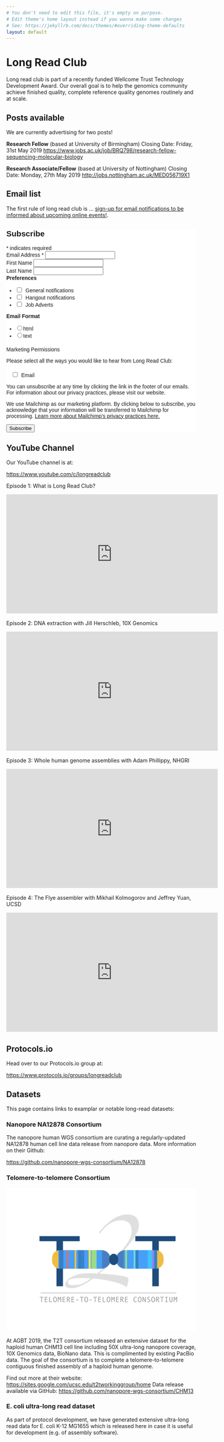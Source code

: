 ```yaml
---
# You don't need to edit this file, it's empty on purpose.
# Edit theme's home layout instead if you wanna make some changes
# See: https://jekyllrb.com/docs/themes/#overriding-theme-defaults
layout: default
---
```


# Long Read Club

Long read club is part of a recently funded Wellcome Trust Technology Development Award. Our overall goal is to help the genomics community achieve finished quality, complete reference quality genomes routinely and at scale.

## Posts available

We are currently advertising for two posts!

**Research Fellow** (based at University of Birmingham)
Closing Date: Friday, 31st May 2019
<https://www.jobs.ac.uk/job/BRQ798/research-fellow-sequencing-molecular-biology>

**Research Associate/Fellow** (based at University of Nottingham)
Closing Date: Monday, 27th May 2019
<http://jobs.nottingham.ac.uk/MED056719X1>

## Email list

The first rule of long read club is ... <a href="http://eepurl.com/go5sFf">sign-up for email notifications to be informed about upcoming online events!</a>. 

<!-- Begin Mailchimp Signup Form -->
<link href="//cdn-images.mailchimp.com/embedcode/classic-10_7.css" rel="stylesheet" type="text/css">
<style type="text/css">
	#mc_embed_signup{background:#fff; clear:left; font:14px Helvetica,Arial,sans-serif; }
	/* Add your own Mailchimp form style overrides in your site stylesheet or in this style block.
	   We recommend moving this block and the preceding CSS link to the HEAD of your HTML file. */
</style>
<style type="text/css">
	#mc-embedded-subscribe-form input[type=checkbox]{display: inline; width: auto;margin-right: 10px;}
	#mergeRow-gdpr {margin-top: 20px;}
	#mergeRow-gdpr fieldset label {font-weight: normal;}
	#mc-embedded-subscribe-form .mc_fieldset{border:none;min-height: 0px;padding-bottom:0px;}
</style>
<div id="mc_embed_signup">
<form action="https://bham.us20.list-manage.com/subscribe/post?u=4ae68d1d9a5b44fdc7580a367&amp;id=4fac82bdc8" method="post" id="mc-embedded-subscribe-form" name="mc-embedded-subscribe-form" class="validate" target="_blank" novalidate>
    <div id="mc_embed_signup_scroll">
	<h2>Subscribe</h2>
<div class="indicates-required"><span class="asterisk">*</span> indicates required</div>
<div class="mc-field-group">
	<label for="mce-EMAIL">Email Address  <span class="asterisk">*</span>
</label>
	<input type="email" value="" name="EMAIL" class="required email" id="mce-EMAIL">
</div>
<div class="mc-field-group">
	<label for="mce-FNAME">First Name </label>
	<input type="text" value="" name="FNAME" class="" id="mce-FNAME">
</div>
<div class="mc-field-group">
	<label for="mce-LNAME">Last Name </label>
	<input type="text" value="" name="LNAME" class="" id="mce-LNAME">
</div>
<div class="mc-field-group input-group">
    <strong>Preferences </strong>
    <ul><li><input type="checkbox" value="1" name="group[1433][1]" id="mce-group[1433]-1433-0"><label for="mce-group[1433]-1433-0">General notifications</label></li>
<li><input type="checkbox" value="2" name="group[1433][2]" id="mce-group[1433]-1433-1"><label for="mce-group[1433]-1433-1">Hangout notifications</label></li>
<li><input type="checkbox" value="4" name="group[1433][4]" id="mce-group[1433]-1433-2"><label for="mce-group[1433]-1433-2">Job Adverts</label></li>
</ul>
</div>
<div class="mc-field-group input-group">
    <strong>Email Format </strong>
    <ul><li><input type="radio" value="html" name="EMAILTYPE" id="mce-EMAILTYPE-0"><label for="mce-EMAILTYPE-0">html</label></li>
<li><input type="radio" value="text" name="EMAILTYPE" id="mce-EMAILTYPE-1"><label for="mce-EMAILTYPE-1">text</label></li>
</ul>
</div>
<div id="mergeRow-gdpr" class="mergeRow gdpr-mergeRow content__gdprBlock mc-field-group">
    <div class="content__gdpr">
        <label>Marketing Permissions</label>
        <p>Please select all the ways you would like to hear from Long Read Club:</p>
        <fieldset class="mc_fieldset gdprRequired mc-field-group" name="interestgroup_field">
		<label class="checkbox subfield" for="gdpr_18617"><input type="checkbox" id="gdpr_18617" name="gdpr[18617]" value="Y" class="av-checkbox gdpr"><span>Email</span> </label>
        </fieldset>
        <p>You can unsubscribe at any time by clicking the link in the footer of our emails. For information about our privacy practices, please visit our website.</p>
    </div>
    <div class="content__gdprLegal">
        <p>We use Mailchimp as our marketing platform. By clicking below to subscribe, you acknowledge that your information will be transferred to Mailchimp for processing. <a href="https://mailchimp.com/legal/" target="_blank">Learn more about Mailchimp's privacy practices here.</a></p>
    </div>
</div>
	<div id="mce-responses" class="clear">
		<div class="response" id="mce-error-response" style="display:none"></div>
		<div class="response" id="mce-success-response" style="display:none"></div>
	</div>    <!-- real people should not fill this in and expect good things - do not remove this or risk form bot signups-->
    <div style="position: absolute; left: -5000px;" aria-hidden="true"><input type="text" name="b_4ae68d1d9a5b44fdc7580a367_4fac82bdc8" tabindex="-1" value=""></div>
    <div class="clear"><input type="submit" value="Subscribe" name="subscribe" id="mc-embedded-subscribe" class="button"></div>
    </div>
</form>
</div>
<script type='text/javascript' src='//s3.amazonaws.com/downloads.mailchimp.com/js/mc-validate.js'></script><script type='text/javascript'>(function($) {window.fnames = new Array(); window.ftypes = new Array();fnames[0]='EMAIL';ftypes[0]='email';fnames[1]='FNAME';ftypes[1]='text';fnames[2]='LNAME';ftypes[2]='text';fnames[3]='ADDRESS';ftypes[3]='address';fnames[4]='PHONE';ftypes[4]='phone';fnames[5]='BIRTHDAY';ftypes[5]='birthday';}(jQuery));var $mcj = jQuery.noConflict(true);</script>
<!--End mc_embed_signup-->

## YouTube Channel

Our YouTube channel is at:

<https://www.youtube.com/c/longreadclub>

Episode 1: What is Long Read Club?

<iframe width="560" height="315" src="https://www.youtube.com/embed/lNj98pbLPPA" frameborder="0" allow="accelerometer; autoplay; encrypted-media; gyroscope; picture-in-picture" allowfullscreen></iframe>

Episode 2: DNA extraction with Jill Herschleb, 10X Genomics

<iframe width="560" height="315" src="https://www.youtube.com/embed/GlbMKds2RNc" frameborder="0" allow="accelerometer; autoplay; encrypted-media; gyroscope; picture-in-picture" allowfullscreen></iframe>

Episode 3: Whole human genome assemblies with Adam Phillippy, NHGRI

<iframe width="560" height="315" src="https://www.youtube.com/embed/W73yA4nR_Ug" frameborder="0" allow="accelerometer; autoplay; encrypted-media; gyroscope; picture-in-picture" allowfullscreen></iframe>

Episode 4: The Flye assembler with Mikhail Kolmogorov and Jeffrey Yuan, UCSD

<iframe width="560" height="315" src="https://www.youtube.com/embed/It5KXnPBnbg" frameborder="0" allow="accelerometer; autoplay; encrypted-media; gyroscope; picture-in-picture" allowfullscreen></iframe>

## Protocols.io

Head over to our Protocols.io group at:

<https://www.protocols.io/groups/longreadclub>

## Datasets

This page contains links to examplar or notable long-read datasets:

### Nanopore NA12878 Consortium

The nanopore human WGS consortium are curating a regularly-updated NA12878 human cell line
data release from nanopore data. More information on their Github:

<https://github.com/nanopore-wgs-consortium/NA12878>

### Telomere-to-telomere Consortium

![Telomere to telomere consortium logo](assets/t2t.png)

At AGBT 2019, the T2T consortium released an extensive dataset for the haploid human CHM13 cell
line including 50X ultra-long nanopore coverage, 10X Genomics data, BioNano data. This is
complimented by existing PacBio data. The goal of the consortium is to complete a telomere-to-telomere
contiguous finished assembly of a haploid human genome.

Find out more at their website: <https://sites.google.com/ucsc.edu/t2tworkinggroup/home>
Data release available via GitHub: <https://github.com/nanopore-wgs-consortium/CHM13>

### E. coli ultra-long read dataset

As part of protocol development, we have generated extensive ultra-long read data for 
E. coli K-12 MG1655 which is released here in case it is useful for development (e.g.
of assembly software).


